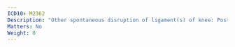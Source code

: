 ```yaml
---
ICD10: M2362
Description: "Other spontaneous disruption of ligament(s) of knee: Posterior cruciate ligament or Posterior horn of medial meniscus"
Matters: No
Weight: 0
---
```

